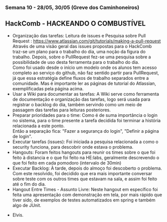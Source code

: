 ### Semana 10 - 28/05, 30/05 (Greve dos Caminhoneiros)
## HackComb - HACKEANDO O COMBUSTÍVEL

* Organização das tarefas: Leitura de issues e Pesquisa sobre Pull Request : https://www.atlassian.com/git/tutorials/making-a-pull-request<br>
Através de uma visão geral das issues propostas para o HackComb traz-se um plano para o trabalho do dia, uma noção da figura do trabalho. Depois, sobre o PullRequest fez-se uma pesquisa sobre a possibilidade de uso desta ferramenta para o trabalho do dia.<br>
Como foi usado desde o início um modelo onde os alunos tem acesso completo ao serviço do github, não faz sentido partir para PullRequest, já que essa estratégia define fluxos de trabalho separados entre a comunidade. Mas é importante ler as páginas de tutorial do Atlassian, exemplificadas pela página acima.
* Usar a Wiki para documentar as tarefas: A Wiki serve como ferramenta de documentação e organização das tarefas, logo será usada para registrar o backlog do dia, também servindo como um meio de passagem das tarefas para leituras posteriores.
* Preparar prioridades para o time: Como é de suma importância o login no sistema, para o time presente a tarefa decidida foi terminar a história relacionada a este ponto.<br> Então a separação fica: "Fazer a segurança do login", "Definir a página de login".
* Executar tarefas (issues): Foi iniciada a pesquisa relacionada a como o security funciona, para descobrir onde estava o problema.
* Hangouts: Foram feitos hangouts para reunir os times sobre o que foi feito à distancia e o que foi feito na HE:labs, geralmente descrevendo o que foi feito em cada pomodoro (intervalo de 30min)
* Executar Backlog: À tarde, depois do almoço foi descoberto o problema. Com este resolvido, foi decidido que era mais importante conversar sobre teste com os outros times que estavam na sala, e assim foi feito até o fim do dia.
* Hangout Entre Times - Assunto Livre: Neste hangout em específico foi feita uma apresentação com demonstração em tela, por mais rápido que tiver sido, de exemplos de testes automatizados em spring e também algo de JUnit.

- Elvis.

